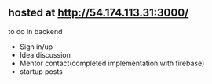 ## hosted at http://54.174.113.31:3000/

to do in backend

- Sign in/up
- Idea discussion
- Mentor contact(completed implementation with firebase)
- startup posts